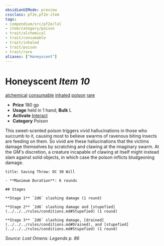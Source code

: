 ```yaml
---
obsidianUIMode: preview
cssclass: pf2e,pf2e-item
tags:
- compendium/src/pf2e/lol
- item/category/poison
- trait/alchemical
- trait/consumable
- trait/inhaled
- trait/poison
- trait/rare
aliases: ["Honeyscent"]
---
```

# Honeyscent *Item 10*  
[alchemical](../../../rules/traits/alchemical.md)  [consumable](../../../rules/traits/consumable.md)  [inhaled](../../../rules/traits/inhaled.md)  [poison](../../../rules/traits/poison.md)  [rare](../../../rules/traits/rare.md)  

- **Price** 180 gp
- **Usage** held in 1 hand; **Bulk** L
- **Activate** [Interact](../../../rules/actions/interact.md)
- **Category** Poison

This sweet-scented poison triggers vivid hallucinations in those who succumb to it, causing most to believe swarms of ravenous biting insects are feeding on them. So vivid are these hallucinations that the victims damage themselves by scratching and clawing at the imaginary swarm. At the GM's discretion, a creature incapable of clawing at itself might instead slam against solid objects, in which case the poison inflicts bludgeoning damage.

```ad-inline-affliction
title: Saving Throw: DC 30 Will

- **Maximum Duration**: 6 rounds

## Stages

**Stage 1** `2d6` slashing damage (1 round)

**Stage 2** `2d6` slashing damage and [stupefied](../../../rules/conditions.md#Stupefied) (1 round)

**Stage 3** `2d6` slashing damage, [drained](../../../rules/conditions.md#Drained), and [stupefied](../../../rules/conditions.md#Stupefied) (1 round)
```

*Source: Lost Omens: Legends p. 86*

